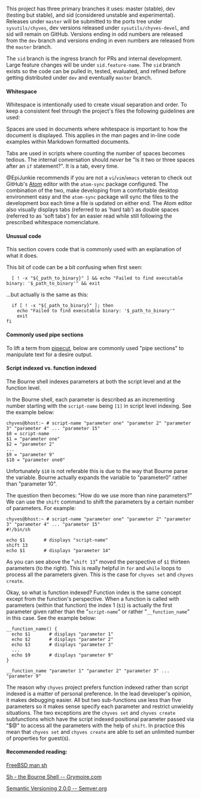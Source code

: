 This project has three primary branches it uses: master (stable), dev (testing but stable), and sid (considered unstable and experimental). Releases under `master` will be submitted to the ports tree under `sysutils/chyves`, dev versions released under `sysutils/chyves-devel`, and sid will remain on GitHub. Versions ending in odd numbers are released from the `dev` branch and versions ending in even numbers are released from the `master` branch.

The `sid` branch is the ingress branch for PRs and internal development. Large feature changes will be under `sid.feature-name`. The `sid` branch exists so the code can be pulled in, tested, evaluated, and refined before getting distributed under `dev` and eventually `master` branch.

#### Whitespace
Whitespace is intentionally used to create visual separation and order. To keep a consistent feel through the project's files the following guidelines are used:

Spaces are used in documents where whitespace is important to how the document is displayed. This applies in the man pages and in-line code examples within Markdown formatted documents.

Tabs are used in scripts where counting the number of spaces becomes tedious. The internal conversation should _never_ be "Is it two or three spaces after an `if` statement?". It is a tab, every time.

 @EpiJunkie recommends if you are not a `vi`/`vim`/`emacs` veteran to check out GitHub's [Atom](https://atom.io/) editor with the `atom-sync` package configured. The combination of the two, make developing from a comfortable desktop environment easy and the `atom-sync` package will sync the files to the development box each time a file is updated on either end. The Atom editor also visually displays tabs (referred to as 'hard tab') as double spaces (referred to as 'soft tabs') for an easier read while still following the prescribed whitespace nomenclature.

#### Unusual code
This section covers code that is commonly used with an explanation of what it does.

This bit of code can be a bit confusing when first seen:
````
  [ ! -x "${_path_to_binary}" ] && echo "Failed to find executable binary: '$_path_to_binary'" && exit
````

...but actually is the same as this:
````
  if [ ! -x "${_path_to_binary}" ]; then
    echo "Failed to find executable binary: '$_path_to_binary'"
    exit
fi
````

#### Commonly used pipe sections
To lift a term from [pipecut](https://www.google.com/url?sa=t&rct=j&q=&esrc=s&source=web&cd=1&cad=rja&uact=8&ved=0ahUKEwi1x62r7r3MAhXFm4MKHfgxD64QtwIIHTAA&url=https%3A%2F%2Fwww.youtube.com%2Fwatch%3Fv%3DZfMIA9dNdfc&usg=AFQjCNG3vwDqZHav12H4HdJfcA2PxqH34A&sig2=EestGn0PuNWkYvfkboiOFg), below are commonly used "pipe sections" to manipulate text for a desire output.


#### Script indexed vs. function indexed
The Bourne shell indexes parameters at both the script level and at the function level.

In the Bourne shell, each parameter is described as an incrementing number starting with the `script-name` being `[1]` in script level indexing. See the example below:
````
chyves@bhost:~ # script-name "parameter one" "parameter 2" "parameter 3" "parameter 4" ... "parameter 15"
$0 = script-name
$1 = "parameter one"
$2 = "parameter 2"
...
$9 = "parameter 9"
$10 = "parameter one0"
````
Unfortunately `$10` is not referable this is due to the way that Bourne parse the variable. Bourne actually expands the variable to "parameter0" rather than "parameter 10".

The question then becomes: "How do we use more than nine parameters?" We can use the `shift` command to shift the parameters by a certain number of parameters. For example:
````
chyves@bhost:~ # script-name "parameter one" "parameter 2" "parameter 3" "parameter 4" ... "parameter 15"
#!/bin/sh

echo $1       # displays "script-name"
shift 13
echo $1       # displays "parameter 14"
````
As you can see above the "`shift 13`" moved the perspective of `$1` thirteen parameters (to the right). This is really helpful in `for` and `while` loops to process all the parameters given. This is the case for `chyves set` and `chyves create`.

Okay, so what is function indexed?
Function index is the same concept except from the function's perspective. When a function is called with parameters (within that function) the index 1 (`$1`) is actually the first parameter given rather than the "`script-name`" or rather "`__function_name`" in this case. See the example below:
````
__function_name() {
  echo $1       # displays "parameter 1"
  echo $2       # displays "parameter 2"
  echo $3       # displays "parameter 3"
  ...
  echo $9       # displays "parameter 9"
}

__function_name "parameter 1" "parameter 2" "parameter 3" ... "parameter 9"

````
The reason why `chyves` project prefers function indexed rather than script indexed is a matter of personal preference. In the lead developer's opinion, it makes debugging easier. All but two sub-functions use less than five parameters so it makes sense specify each parameter and restrict unwieldy situations. The two exceptions are the `chyves set` and `chyves create` subfunctions which have the script indexed positional parameter passed via "$@" to access all the parameters with the help of `shift`. In practice this mean that `chyves set` and `chyves create` are able to set an unlimited number of properties for guest(s).

#### Recommended reading:
[FreeBSD man sh](https://www.freebsd.org/cgi/man.cgi?query=sh&sektion=&n=1)

[Sh - the Bourne Shell -- Grymoire.com](http://www.grymoire.com/Unix/Sh.html)

[Semantic Versioning 2.0.0 -- Semver.org](http://semver.org/)
